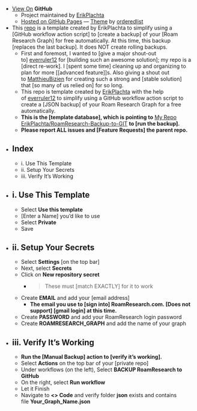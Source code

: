 - [View On](https://github.com/ErikPlachta/RoamResearch-Backup-to-GIT-Template) **GitHub**
    - Project maintained by [ErikPlachta](https://github.com/ErikPlachta)
    - [Hosted on GitHub Pages]([[host]]) — [Theme]([[theme]]) by [orderedlist](https://github.com/orderedlist)
- This [repo](https://erikplachta.github.io/RoamResearch-Backup-to-GIT-Template/) is a template created by ErikPlachta to simplify using a [GitHub workflow action script] to [create a backup] of your [Roam Research Graph] for free automatically. At this time, this backup [replaces the last backup]. It does NOT create rolling backups.
    - First and foremost, I wanted to [give a major shout-out to] [everruler12](https://github.com/everruler12) for [building such an awesome solution]; my repo is a [direct re-work]. I [spent some time] cleaning up and organizing to plan for more [[advanced feature]]s. Also giving a shout out to [MatthieuBizien](https://github.com/MatthieuBizien) for creating such a strong and [stable solution] that [so many of us relied on] for so long.
    - This repo is template created by [ErikPlachta](https://erikplachta.github.io/RoamResearch-Backup-to-GIT-Template/www.github.gom/erikplachta) with the help of [everruler12](https://github.com/everruler12) to simplify using a GitHub workflow action script to create a [JSON backup] of your Roam Research Graph for a free automatically. 
    - **This is the [template database], which is pointing to** [My Repo ErikPlachta/RoamResearch-Backup-to-GIT](https://github.com/ErikPlachta/RoamResearch-Backup-to-GIT) **to [run the backup].**
    - __Please report ALL issues and [Feature Requests] the parent repo.__
- ## Index
    - i. Use This Template
    - ii. Setup Your Secrets
    - iii. Verify It’s Working
- ## i. Use This Template
    - Select **Use this template**
    - [Enter a Name] you’d like to use
    - Select **Private**
    - Save
- ## ii. Setup Your Secrets
    - Select **Settings** [on the top bar]
    - Next, select **Secrets**
    - Click on **New repository secret**
        - > These must [match EXACTLY] for it to work
    - Create **EMAIL** and add your [email address]
        - __The email you use to [sign into] RoamResearch.com. [Does not support] [gmail login] at this time.__
    - Create **PASSWORD** and add your RoamResearch login password
    - Create **ROAMRESEARCH_GRAPH** and add the name of your graph
- ## iii. Verify It’s Working
    - **Run the [Manual Backup] action to [verify it’s working].**
    - Select **Actions** on the top bar of your [private repo]
    - Under workflows (on the left), Select **BACKUP RoamResearch to GitHub**
    - On the right, select **Run workflow**
    - Let it Finish
    - Navigate to **<> Code** and verify folder **json** exists and contains file **Your_Graph_Name.json**
